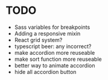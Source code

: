 # TODO

* Sass variables for breakpoints
* Adding a responsive mixin 
* React grid system?
* typescript beer: any incorrect?
* make accordion more reuseable
* make sort function more reuseable
* better way to animate accordion
* hide all accordion button
  
